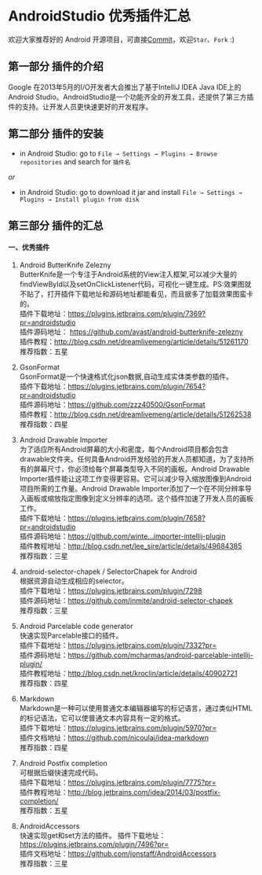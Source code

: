 AndroidStudio 优秀插件汇总
====================

欢迎大家推荐好的 Android 开源项目，可直接[Commit](https://github.com/dreamlivemeng/androidstudio-plugins/wiki "请遵守<内容添加及编辑规范>")，欢迎`Star`、`Fork` :)  
## 第一部分 插件的介绍  
Google 在2013年5月的I/O开发者大会推出了基于IntelliJ IDEA Java IDE上的Android Studio。AndroidStudio是一个功能齐全的开发工具，还提供了第三方插件的支持。让开发人员更快速更好的开发程序。  

## 第二部分 插件的安装
- in Android Studio: go to `File → Settings → Plugins → Browse repositories` and search for `插件名` 

_or_

- in Android Studio: go to download it jar and install  `File → Settings → Plugins → Install plugin from disk` 

## 第三部分 插件的汇总   

#### 一、优秀插件  
1. Android ButterKnife Zelezny  
ButterKnife是一个专注于Android系统的View注入框架,可以减少大量的findViewById以及setOnClickListener代码，可视化一键生成。PS:效果图就不贴了，打开插件下载地址和源码地址都能看见，而且据多了加载效果图蛮卡的。  
插件下载地址：https://plugins.jetbrains.com/plugin/7369?pr=androidstudio  
插件源码地址： https://github.com/avast/android-butterknife-zelezny  
插件教程：http://blog.csdn.net/dreamlivemeng/article/details/51261170  
推荐指数：五星  

1. GsonFormat  
GsonFormat是一个快速格式化json数据,自动生成实体类参数的插件。  
插件下载地址：https://plugins.jetbrains.com/plugin/7654?pr=androidstudio    
插件源码地址：https://github.com/zzz40500/GsonFormat    
插件教程：http://blog.csdn.net/dreamlivemeng/article/details/51262538  
推荐指数：四星  

1. Android Drawable Importer  
为了适应所有Android屏幕的大小和密度，每个Android项目都会包含drawable文件夹。任何具备Android开发经验的开发人员都知道，为了支持所有的屏幕尺寸，你必须给每个屏幕类型导入不同的画板。Android Drawable Importer插件能让这项工作变得更容易。它可以减少导入缩放图像到Android项目所需的工作量。Android Drawable Importer添加了一个在不同分辨率导入画板或缩放指定图像到定义分辨率的选项。这个插件加速了开发人员的画板工作。  
插件下载地址：https://plugins.jetbrains.com/plugin/7658?pr=androidstudio  
插件源码地址：https://github.com/winte...importer-intellij-plugin  
插件教程地址：http://blog.csdn.net/lee_sire/article/details/49684385    
推荐指数：三星  

1. android-selector-chapek / SelectorChapek for Android  
根据资源自动生成相应的selector。  
插件下载地址：https://plugins.jetbrains.com/plugin/7298  
插件源码地址：https://github.com/inmite/android-selector-chapek   
推荐指数：三星  

1. Android Parcelable code generator  
快速实现Parcelable接口的插件。  
插件下载地址：https://plugins.jetbrains.com/plugin/7332?pr=  
插件源码地址：https://github.com/mcharmas/android-parcelable-intellij-plugin/  
插件教程地址：http://blog.csdn.net/kroclin/article/details/40902721  
推荐指数：四星  

1. Markdown  
Markdown是一种可以使用普通文本编辑器编写的标记语言，通过类似HTML的标记语法，它可以使普通文本内容具有一定的格式。  
插件下载地址：https://plugins.jetbrains.com/plugin/5970?pr=  
插件文档地址：https://github.com/nicoulaj/idea-markdown  
推荐指数：四星  

1. Android Postfix completion  
可根据后缀快速完成代码。  
插件下载地址：https://plugins.jetbrains.com/plugin/7775?pr=  
插件教程地址：http://blog.jetbrains.com/idea/2014/03/postfix-completion/  
推荐指数：五星  

1. AndroidAccessors  
快速实现get和set方法的插件。
插件下载地址：https://plugins.jetbrains.com/plugin/7496?pr=  
插件文档地址：https://github.com/jonstaff/AndroidAccessors  
推荐指数：三星  










